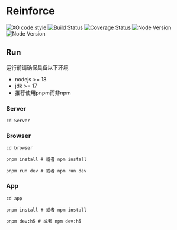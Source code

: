 # Reinforce

[![XO code style](https://img.shields.io/badge/code_style-XO-5ed9c7.svg)](https://github.com/sindresorhus/xo)
[![Build Status](https://travis-ci.com/codetheweb/tuyapi.svg?branch=master)](https://travis-ci.com/codetheweb/tuyapi)
[![Coverage Status](https://coveralls.io/repos/github/codetheweb/tuyapi/badge.svg?branch=master)](https://coveralls.io/github/codetheweb/tuyapi?branch=master)
![Node Version](https://img.shields.io/badge/node-%3E=20-blue.svg)
![Node Version](https://img.shields.io/badge/jdk-%3E=17-blue.svg)

## Run
运行前请确保具备以下环境

- nodejs >= 18
- jdk >= 17
- 推荐使用pnpm而非npm

### Server
```
cd Server
```
### Browser
```
cd browser

pnpm install # 或者 npm install 

pnpm run dev # 或者 npm run dev
```

### App
```
cd app

pnpm install # 或者 npm install 

pnpm dev:h5 # 或者 npm dev:h5
```